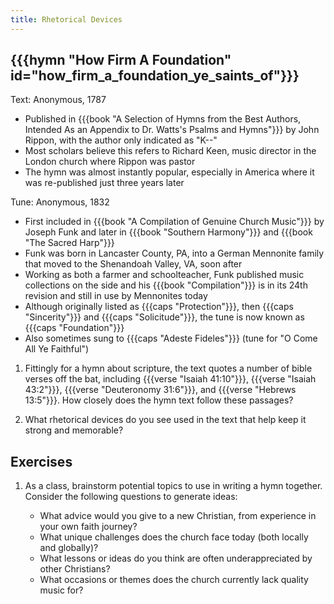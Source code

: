 ```yaml
---
title: Rhetorical Devices
---
```

## {{{hymn "How Firm A Foundation" id="how_firm_a_foundation_ye_saints_of"}}}

Text: Anonymous, 1787
 - Published in {{{book "A Selection of Hymns from the Best Authors, Intended As an Appendix to Dr. Watts's Psalms and Hymns"}}} by John Rippon, with the author only indicated as "K--"
 - Most scholars believe this refers to Richard Keen, music director in the London church where Rippon was pastor
 - The hymn was almost instantly popular, especially in America where it was re-published just three years later

Tune: Anonymous, 1832
 - First included in {{{book "A Compilation of Genuine Church Music"}}} by Joseph Funk and later in {{{book "Southern Harmony"}}} and {{{book "The Sacred Harp"}}}
 - Funk was born in Lancaster County, PA, into a German Mennonite family that moved to the Shenandoah Valley, VA, soon after
 - Working as both a farmer and schoolteacher, Funk published music collections on the side and his {{{book "Compilation"}}} is in its 24th revision and still in use by Mennonites today
 - Although originally listed as {{{caps "Protection"}}}, then {{{caps "Sincerity"}}} and {{{caps "Solicitude"}}}, the tune is now known as {{{caps "Foundation"}}}
 - Also sometimes sung to {{{caps "Adeste Fideles"}}} (tune for "O Come All Ye Faithful")

1. Fittingly for a hymn about scripture, the text quotes a number of bible verses off the bat, including {{{verse "Isaiah 41:10"}}}, {{{verse "Isaiah 43:2"}}}, {{{verse "Deuteronomy 31:6"}}}, and {{{verse "Hebrews 13:5"}}}. How closely does the hymn text follow these passages?

2. What rhetorical devices do you see used in the text that help keep it strong and memorable?

## Exercises

1. As a class, brainstorm potential topics to use in writing a hymn together. Consider the following questions to generate ideas:

	- What advice would you give to a new Christian, from experience in your own faith journey?
	- What unique challenges does the church face today (both locally and globally)?
	- What lessons or ideas do you think are often underappreciated by other Christians?
	- What occasions or themes does the church currently lack quality music for?
